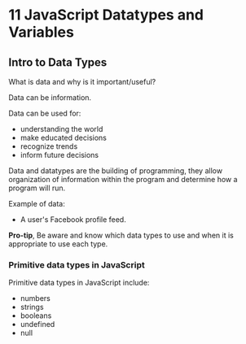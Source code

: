 
# 11 JavaScript Datatypes and Variables

## Intro to Data Types

What is data and why is it important/useful?

Data can be information.

Data can be used for:

- understanding the world
- make educated decisions
- recognize trends
- inform future decisions

Data and datatypes are the building of programming, they allow organization of information within the program and determine how a program will run.

Example of data:

-  A user's Facebook profile feed.

**Pro-tip**, Be aware and know which data types to use and when it is appropriate to use each type.

### Primitive data types in JavaScript

Primitive data types in JavaScript include:

- numbers
- strings
- booleans
- undefined
- null

